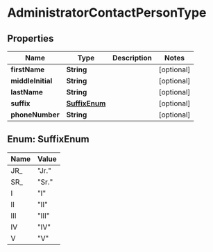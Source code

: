 

# AdministratorContactPersonType


## Properties

| Name | Type | Description | Notes |
|------------ | ------------- | ------------- | -------------|
|**firstName** | **String** |  |  [optional] |
|**middleInitial** | **String** |  |  [optional] |
|**lastName** | **String** |  |  [optional] |
|**suffix** | [**SuffixEnum**](#SuffixEnum) |  |  [optional] |
|**phoneNumber** | **String** |  |  [optional] |



## Enum: SuffixEnum

| Name | Value |
|---- | -----|
| JR_ | &quot;Jr.&quot; |
| SR_ | &quot;Sr.&quot; |
| I | &quot;I&quot; |
| II | &quot;II&quot; |
| III | &quot;III&quot; |
| IV | &quot;IV&quot; |
| V | &quot;V&quot; |




